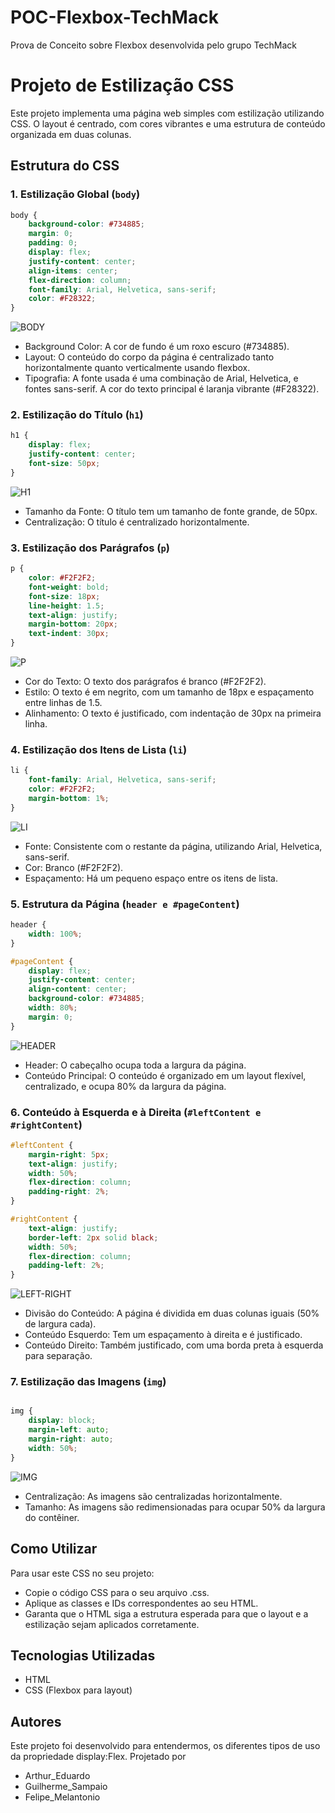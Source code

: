 # POC-Flexbox-TechMack
Prova de Conceito sobre Flexbox desenvolvida pelo grupo TechMack
# Projeto de Estilização CSS

Este projeto implementa uma página web simples com estilização utilizando CSS. O layout é centrado, com cores vibrantes e uma estrutura de conteúdo organizada em duas colunas.

## Estrutura do CSS

### 1. Estilização Global (`body`)

```css
body {
    background-color: #734885;
    margin: 0;
    padding: 0;
    display: flex;
    justify-content: center;
    align-items: center;
    flex-direction: column;
    font-family: Arial, Helvetica, sans-serif;
    color: #F28322;
}
```
![BODY](https://github.com/ArthurEdu05/POC-Flexbox-TechMack/blob/main/Imagem-para_read_me/body_tela.png)

- Background Color: A cor de fundo é um roxo escuro (#734885).
- Layout: O conteúdo do corpo da página é centralizado tanto horizontalmente quanto verticalmente usando flexbox.
- Tipografia: A fonte usada é uma combinação de Arial, Helvetica, e fontes sans-serif. A cor do texto principal é laranja vibrante (#F28322).
  
### 2. Estilização do Título (`h1`)

```css
h1 {
    display: flex;
    justify-content: center;
    font-size: 50px;
}
```
![H1](https://github.com/ArthurEdu05/POC-Flexbox-TechMack/blob/main/Imagem-para_read_me/h1_Imagem.png)
- Tamanho da Fonte: O título tem um tamanho de fonte grande, de 50px.
- Centralização: O título é centralizado horizontalmente.
  
### 3. Estilização dos Parágrafos (`p`)

```css
p {
    color: #F2F2F2;
    font-weight: bold;
    font-size: 18px;
    line-height: 1.5;
    text-align: justify;
    margin-bottom: 20px;
    text-indent: 30px;
}
```
![P](https://github.com/ArthurEdu05/POC-Flexbox-TechMack/blob/main/Imagem-para_read_me/Paragrafro_tela.png)
- Cor do Texto: O texto dos parágrafos é branco (#F2F2F2).
- Estilo: O texto é em negrito, com um tamanho de 18px e espaçamento entre linhas de 1.5.
- Alinhamento: O texto é justificado, com indentação de 30px na primeira linha.

### 4. Estilização dos Itens de Lista (`li`)
```css
li {
    font-family: Arial, Helvetica, sans-serif;
    color: #F2F2F2;
    margin-bottom: 1%;
}
```
![LI](https://github.com/ArthurEdu05/POC-Flexbox-TechMack/blob/main/Imagem-para_read_me/Lista_tela.png)
- Fonte: Consistente com o restante da página, utilizando Arial, Helvetica, sans-serif.
- Cor: Branco (#F2F2F2).
- Espaçamento: Há um pequeno espaço entre os itens de lista.

### 5. Estrutura da Página (`header e #pageContent`)
```css
header {
    width: 100%;
}

#pageContent {
    display: flex;
    justify-content: center;
    align-content: center;
    background-color: #734885;
    width: 80%;
    margin: 0;
}
```
![HEADER](https://github.com/ArthurEdu05/POC-Flexbox-TechMack/blob/main/Imagem-para_read_me/header_tela.png)
- Header: O cabeçalho ocupa toda a largura da página.
- Conteúdo Principal: O conteúdo é organizado em um layout flexível, centralizado, e ocupa 80% da largura da página.

### 6. Conteúdo à Esquerda e à Direita (`#leftContent e #rightContent`)
```css
#leftContent {
    margin-right: 5px;
    text-align: justify;
    width: 50%;
    flex-direction: column;
    padding-right: 2%;
}

#rightContent {
    text-align: justify;
    border-left: 2px solid black;
    width: 50%;
    flex-direction: column;
    padding-left: 2%;
}
```
![LEFT-RIGHT](https://github.com/ArthurEdu05/POC-Flexbox-TechMack/blob/main/Imagem-para_read_me/Conteudo_Esquerda%2BConteudo_Direita.png)
- Divisão do Conteúdo: A página é dividida em duas colunas iguais (50% de largura cada).
- Conteúdo Esquerdo: Tem um espaçamento à direita e é justificado.
- Conteúdo Direito: Também justificado, com uma borda preta à esquerda para separação.

### 7. Estilização das Imagens (`img`)
```css

img {
    display: block;
    margin-left: auto;
    margin-right: auto;
    width: 50%;
}
```
![IMG](https://github.com/ArthurEdu05/POC-Flexbox-TechMack/blob/main/Imagem-para_read_me/Estilo_imagem.png)
- Centralização: As imagens são centralizadas horizontalmente.
- Tamanho: As imagens são redimensionadas para ocupar 50% da largura do contêiner.

## Como Utilizar
Para usar este CSS no seu projeto:

- Copie o código CSS para o seu arquivo .css.
- Aplique as classes e IDs correspondentes ao seu HTML.
- Garanta que o HTML siga a estrutura esperada para que o layout e a estilização sejam aplicados corretamente.
## Tecnologias Utilizadas
- HTML
- CSS (Flexbox para layout)
## Autores
Este projeto foi desenvolvido para entendermos, os diferentes tipos de uso da propriedade display:Flex.
Projetado por
- Arthur_Eduardo
- Guilherme_Sampaio
- Felipe_Melantonio 


 
